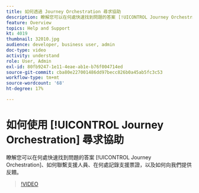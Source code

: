 ```yaml
---
title: 如何透過 Journey Orchestration 尋求協助
description: 瞭解您可以在何處快速找到問題的答案 [!UICONTROL Journey Orchestration]、如何聯繫支援人員、在何處記錄支援票證，以及如何向我們提供反饋。
feature: Overview
topics: Help and Support
kt: 4019
thumbnail: 32010.jpg
audience: developer, business user, admin
doc-type: video
activity: understand
role: User, Admin
exl-id: 80fb9247-1e11-4eae-ab1e-b76f004714ed
source-git-commit: cba80e227001486dd97becc826b0a45ab5fc3c53
workflow-type: tm+mt
source-wordcount: '68'
ht-degree: 17%

---
```


# 如何使用 [!UICONTROL Journey Orchestration] 尋求協助

瞭解您可以在何處快速找到問題的答案 [!UICONTROL Journey Orchestration]、如何聯繫支援人員、在何處記錄支援票證，以及如何向我們提供反饋。

>[!VIDEO](https://video.tv.adobe.com/v/32010?quality=12&learn=on)
